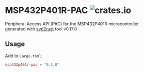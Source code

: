 # MSP432P401R-PAC ![crates.io](https://img.shields.io/crates/v/msp432p401r-pac.svg)
Peripheral Access API (PAC) for the MSP432P401R microcontroller generated with [svd2rust](https://github.com/rust-embedded/svd2rust) tool v0.17.0

## Usage

Add to `Cargo.toml`:
```toml
msp432p401r-pac = "0.1.0"
```
